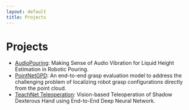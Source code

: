 ```yaml
---
layout: default
title: Projects
---
```

# Projects


- [AudioPouring](https://lianghongzhuo.github.io/AudioPouring/): Making Sense of Audio Vibration for Liquid Height Estimation in Robotic Pouring.
- [PointNetGPD](https://lianghongzhuo.github.io/PointNetGPD/): An end-to-end grasp evaluation model to address the challenging problem of localizing robot grasp configurations directly from the point cloud.
- [TeachNet Teleoperation](https://github.com/TAMS-Group/TeachNet_Teleoperation): Vision-based Teleoperation of Shadow Dexterous Hand using End-to-End Deep Neural Network.
